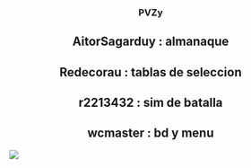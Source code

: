 
<h3 align=center>PVZy</h3>

<h2 align=center>AitorSagarduy : almanaque</h2>
<h2 align=center>Redecorau : tablas de seleccion</h2>
<h2 align=center> r2213432 : sim de batalla</h2>
<h2 align=center> wcmaster : bd y menu </h2>


<img src="https://static.wikia.nocookie.net/plantsvszombies/images/3/35/Plantsvs.Zombies.png/revision/latest/scale-to-width-down/670?cb=20171230000816"> 
